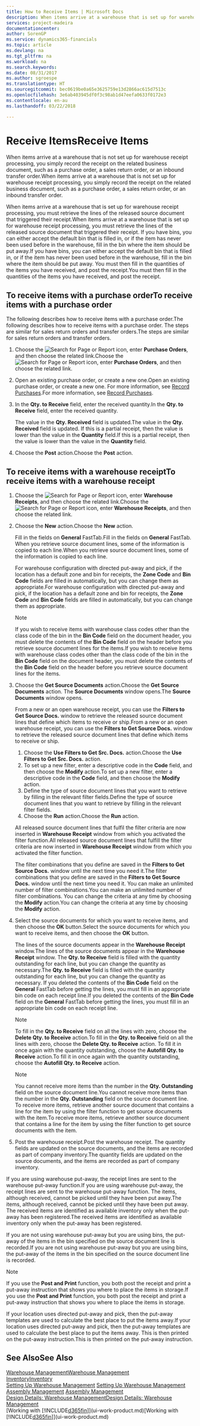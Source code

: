 ```yaml
---
title: How to Receive Items | Microsoft Docs
description: When items arrive at a warehouse that is set up for warehouse receipt processing, you must retrieve the lines of the released source document that triggered their receipt.
services: project-madeira
documentationcenter: 
author: SorenGP
ms.service: dynamics365-financials
ms.topic: article
ms.devlang: na
ms.tgt_pltfrm: na
ms.workload: na
ms.search.keywords: 
ms.date: 08/31/2017
ms.author: sgroespe
ms.translationtype: HT
ms.sourcegitcommit: bec0619be0a65e3625759e13d2866ac615d7513c
ms.openlocfilehash: 3e6ab403945df0f3c98ab1d47eefa0633f0172e3
ms.contentlocale: en-au
ms.lasthandoff: 03/22/2018

---
```

# <a name="receive-items"></a><span data-ttu-id="5f15b-103">Receive Items</span><span class="sxs-lookup"><span data-stu-id="5f15b-103">Receive Items</span></span>
<span data-ttu-id="5f15b-104">When items arrive at a warehouse that is not set up for warehouse receipt processing, you simply record the receipt on the related business document, such as a purchase order, a sales return order, or an inbound transfer order.</span><span class="sxs-lookup"><span data-stu-id="5f15b-104">When items arrive at a warehouse that is not set up for warehouse receipt processing, you simply record the receipt on the related business document, such as a purchase order, a sales return order, or an inbound transfer order.</span></span>

<span data-ttu-id="5f15b-105">When items arrive at a warehouse that is set up for warehouse receipt processing, you must retrieve the lines of the released source document that triggered their receipt.</span><span class="sxs-lookup"><span data-stu-id="5f15b-105">When items arrive at a warehouse that is set up for warehouse receipt processing, you must retrieve the lines of the released source document that triggered their receipt.</span></span> <span data-ttu-id="5f15b-106">If you have bins, you can either accept the default bin that is filled in, or if the item has never been used before in the warehouse, fill in the bin where the item should be put away.</span><span class="sxs-lookup"><span data-stu-id="5f15b-106">If you have bins, you can either accept the default bin that is filled in, or if the item has never been used before in the warehouse, fill in the bin where the item should be put away.</span></span> <span data-ttu-id="5f15b-107">You must then fill in the quantities of the items you have received, and post the receipt.</span><span class="sxs-lookup"><span data-stu-id="5f15b-107">You must then fill in the quantities of the items you have received, and post the receipt.</span></span>  

## <a name="to-receive-items-with-a-purchase-order"></a><span data-ttu-id="5f15b-108">To receive items with a purchase order</span><span class="sxs-lookup"><span data-stu-id="5f15b-108">To receive items with a purchase order</span></span>
<span data-ttu-id="5f15b-109">The following describes how to receive items with a purchase order.</span><span class="sxs-lookup"><span data-stu-id="5f15b-109">The following describes how to receive items with a purchase order.</span></span> <span data-ttu-id="5f15b-110">The steps are similar for sales return orders and transfer orders.</span><span class="sxs-lookup"><span data-stu-id="5f15b-110">The steps are similar for sales return orders and transfer orders.</span></span>  
1. <span data-ttu-id="5f15b-111">Choose the ![Search for Page or Report](media/ui-search/search_small.png "Search for Page or Report icon") icon, enter **Purchase Orders**, and then choose the related link.</span><span class="sxs-lookup"><span data-stu-id="5f15b-111">Choose the ![Search for Page or Report](media/ui-search/search_small.png "Search for Page or Report icon") icon, enter **Purchase Orders**, and then choose the related link.</span></span>
2. <span data-ttu-id="5f15b-112">Open an existing purchase order, or create a new one.</span><span class="sxs-lookup"><span data-stu-id="5f15b-112">Open an existing purchase order, or create a new one.</span></span> <span data-ttu-id="5f15b-113">For more information, see [Record Purchases](purchasing-how-record-purchases.md).</span><span class="sxs-lookup"><span data-stu-id="5f15b-113">For more information, see [Record Purchases](purchasing-how-record-purchases.md).</span></span>
3. <span data-ttu-id="5f15b-114">In the **Qty. to Receive** field, enter the received quantity.</span><span class="sxs-lookup"><span data-stu-id="5f15b-114">In the **Qty. to Receive** field, enter the received quantity.</span></span>

    <span data-ttu-id="5f15b-115">The value in the **Qty. Received** field is updated.</span><span class="sxs-lookup"><span data-stu-id="5f15b-115">The value in the **Qty. Received** field is updated.</span></span> <span data-ttu-id="5f15b-116">If this is a partial receipt, then the value is lower than the value in the **Quantity** field.</span><span class="sxs-lookup"><span data-stu-id="5f15b-116">If this is a partial receipt, then the value is lower than the value in the **Quantity** field.</span></span>
4. <span data-ttu-id="5f15b-117">Choose the **Post** action.</span><span class="sxs-lookup"><span data-stu-id="5f15b-117">Choose the **Post** action.</span></span>

## <a name="to-receive-items-with-a-warehouse-receipt"></a><span data-ttu-id="5f15b-118">To receive items with a warehouse receipt</span><span class="sxs-lookup"><span data-stu-id="5f15b-118">To receive items with a warehouse receipt</span></span>
1.  <span data-ttu-id="5f15b-119">Choose the ![Search for Page or Report](media/ui-search/search_small.png "Search for Page or Report icon") icon, enter **Warehouse Receipts**, and then choose the related link.</span><span class="sxs-lookup"><span data-stu-id="5f15b-119">Choose the ![Search for Page or Report](media/ui-search/search_small.png "Search for Page or Report icon") icon, enter **Warehouse Receipts**, and then choose the related link.</span></span>  
2.  <span data-ttu-id="5f15b-120">Choose the **New** action.</span><span class="sxs-lookup"><span data-stu-id="5f15b-120">Choose the **New** action.</span></span>  

    <span data-ttu-id="5f15b-121">Fill in the fields on **General** FastTab.</span><span class="sxs-lookup"><span data-stu-id="5f15b-121">Fill in the fields on **General** FastTab.</span></span> <span data-ttu-id="5f15b-122">When you retrieve source document lines, some of the information is copied to each line.</span><span class="sxs-lookup"><span data-stu-id="5f15b-122">When you retrieve source document lines, some of the information is copied to each line.</span></span>  

    <span data-ttu-id="5f15b-123">For warehouse configuration with directed put-away and pick, if the location has a default zone and bin for receipts, the **Zone Code** and **Bin Code** fields are filled in automatically, but you can change them as appropriate.</span><span class="sxs-lookup"><span data-stu-id="5f15b-123">For warehouse configuration with directed put-away and pick, if the location has a default zone and bin for receipts, the **Zone Code** and **Bin Code** fields are filled in automatically, but you can change them as appropriate.</span></span>  

    > [!NOTE]  
    >  <span data-ttu-id="5f15b-124">If you wish to receive items with warehouse class codes other than the class code of the bin in the **Bin Code** field on the document header, you must delete the contents of the **Bin Code** field on the header before you retrieve source document lines for the items.</span><span class="sxs-lookup"><span data-stu-id="5f15b-124">If you wish to receive items with warehouse class codes other than the class code of the bin in the **Bin Code** field on the document header, you must delete the contents of the **Bin Code** field on the header before you retrieve source document lines for the items.</span></span>  
3.  <span data-ttu-id="5f15b-125">Choose the **Get Source Documents** action.</span><span class="sxs-lookup"><span data-stu-id="5f15b-125">Choose the **Get Source Documents** action.</span></span> <span data-ttu-id="5f15b-126">The **Source Documents** window opens.</span><span class="sxs-lookup"><span data-stu-id="5f15b-126">The **Source Documents** window opens.</span></span>

    <span data-ttu-id="5f15b-127">From a new or an open warehouse receipt, you can use the **Filters to Get Source Docs.** window to retrieve the released source document lines that define which items to receive or ship.</span><span class="sxs-lookup"><span data-stu-id="5f15b-127">From a new or an open warehouse receipt, you can use the **Filters to Get Source Docs.** window to retrieve the released source document lines that define which items to receive or ship.</span></span>

    1. <span data-ttu-id="5f15b-128">Choose the **Use Filters to Get Src. Docs.** action.</span><span class="sxs-lookup"><span data-stu-id="5f15b-128">Choose the **Use Filters to Get Src. Docs.** action.</span></span>  
    2. <span data-ttu-id="5f15b-129">To set up a new filter, enter a descriptive code in the **Code** field, and then choose the **Modify** action.</span><span class="sxs-lookup"><span data-stu-id="5f15b-129">To set up a new filter, enter a descriptive code in the **Code** field, and then choose the **Modify** action.</span></span>  
    3. <span data-ttu-id="5f15b-130">Define the type of source document lines that you want to retrieve by filling in the relevant filter fields.</span><span class="sxs-lookup"><span data-stu-id="5f15b-130">Define the type of source document lines that you want to retrieve by filling in the relevant filter fields.</span></span>  
    4. <span data-ttu-id="5f15b-131">Choose the **Run** action.</span><span class="sxs-lookup"><span data-stu-id="5f15b-131">Choose the **Run** action.</span></span>  

    <span data-ttu-id="5f15b-132">All released source document lines that fulfil the filter criteria are now inserted in **Warehouse Receipt** window from which you activated the filter function.</span><span class="sxs-lookup"><span data-stu-id="5f15b-132">All released source document lines that fulfill the filter criteria are now inserted in **Warehouse Receipt** window from which you activated the filter function.</span></span>  

    <span data-ttu-id="5f15b-133">The filter combinations that you define are saved in the **Filters to Get Source Docs.** window until the next time you need it.</span><span class="sxs-lookup"><span data-stu-id="5f15b-133">The filter combinations that you define are saved in the **Filters to Get Source Docs.** window until the next time you need it.</span></span> <span data-ttu-id="5f15b-134">You can make an unlimited number of filter combinations.</span><span class="sxs-lookup"><span data-stu-id="5f15b-134">You can make an unlimited number of filter combinations.</span></span> <span data-ttu-id="5f15b-135">You can change the criteria at any time by choosing the **Modify** action.</span><span class="sxs-lookup"><span data-stu-id="5f15b-135">You can change the criteria at any time by choosing the **Modify** action.</span></span>

4.  <span data-ttu-id="5f15b-136">Select the source documents for which you want to receive items, and then choose the **OK** button.</span><span class="sxs-lookup"><span data-stu-id="5f15b-136">Select the source documents for which you want to receive items, and then choose the **OK** button.</span></span>  

    <span data-ttu-id="5f15b-137">The lines of the source documents appear in the **Warehouse Receipt** window.</span><span class="sxs-lookup"><span data-stu-id="5f15b-137">The lines of the source documents appear in the **Warehouse Receipt** window.</span></span> <span data-ttu-id="5f15b-138">The **Qty. to Receive** field is filled with the quantity outstanding for each line, but you can change the quantity as necessary.</span><span class="sxs-lookup"><span data-stu-id="5f15b-138">The **Qty. to Receive** field is filled with the quantity outstanding for each line, but you can change the quantity as necessary.</span></span> <span data-ttu-id="5f15b-139">If you deleted the contents of the **Bin Code** field on the **General** FastTab before getting the lines, you must fill in an appropriate bin code on each receipt line.</span><span class="sxs-lookup"><span data-stu-id="5f15b-139">If you deleted the contents of the **Bin Code** field on the **General** FastTab before getting the lines, you must fill in an appropriate bin code on each receipt line.</span></span>  

    > [!NOTE]  
    >  <span data-ttu-id="5f15b-140">To fill in the **Qty. to Receive** field on all the lines with zero, choose the **Delete Qty. to Receive** action.</span><span class="sxs-lookup"><span data-stu-id="5f15b-140">To fill in the **Qty. to Receive** field on all the lines with zero, choose the **Delete Qty. to Receive** action.</span></span> <span data-ttu-id="5f15b-141">To fill it in once again with the quantity outstanding, choose the **Autofill Qty. to Receive** action.</span><span class="sxs-lookup"><span data-stu-id="5f15b-141">To fill it in once again with the quantity outstanding, choose the **Autofill Qty. to Receive** action.</span></span>  

    > [!NOTE]  
    >  <span data-ttu-id="5f15b-142">You cannot receive more items than the number in the **Qty. Outstanding** field on the source document line.</span><span class="sxs-lookup"><span data-stu-id="5f15b-142">You cannot receive more items than the number in the **Qty. Outstanding** field on the source document line.</span></span> <span data-ttu-id="5f15b-143">To receive more items, retrieve another source document that contains a line for the item by using the filter function to get source documents with the item.</span><span class="sxs-lookup"><span data-stu-id="5f15b-143">To receive more items, retrieve another source document that contains a line for the item by using the filter function to get source documents with the item.</span></span>  

5.  <span data-ttu-id="5f15b-144">Post the warehouse receipt.</span><span class="sxs-lookup"><span data-stu-id="5f15b-144">Post the warehouse receipt.</span></span> <span data-ttu-id="5f15b-145">The quantity fields are updated on the source documents, and the items are recorded as part of company inventory.</span><span class="sxs-lookup"><span data-stu-id="5f15b-145">The quantity fields are updated on the source documents, and the items are recorded as part of company inventory.</span></span>  

<span data-ttu-id="5f15b-146">If you are using warehouse put-away, the receipt lines are sent to the warehouse put-away function.</span><span class="sxs-lookup"><span data-stu-id="5f15b-146">If you are using warehouse put-away, the receipt lines are sent to the warehouse put-away function.</span></span> <span data-ttu-id="5f15b-147">The items, although received, cannot be picked until they have been put away.</span><span class="sxs-lookup"><span data-stu-id="5f15b-147">The items, although received, cannot be picked until they have been put away.</span></span> <span data-ttu-id="5f15b-148">The received items are identified as available inventory only when the put-away has been registered.</span><span class="sxs-lookup"><span data-stu-id="5f15b-148">The received items are identified as available inventory only when the put-away has been registered.</span></span>  

<span data-ttu-id="5f15b-149">If you are not using warehouse put-away but you are using bins, the put-away of the items in the bin specified on the source document line is recorded.</span><span class="sxs-lookup"><span data-stu-id="5f15b-149">If you are not using warehouse put-away but you are using bins, the put-away of the items in the bin specified on the source document line is recorded.</span></span>  

> [!NOTE]  
>  <span data-ttu-id="5f15b-150">If you use the **Post and Print** function, you both post the receipt and print a put-away instruction that shows you where to place the items in storage.</span><span class="sxs-lookup"><span data-stu-id="5f15b-150">If you use the **Post and Print** function, you both post the receipt and print a put-away instruction that shows you where to place the items in storage.</span></span>  
>   
>  <span data-ttu-id="5f15b-151">If your location uses directed put-away and pick, then the put-away templates are used to calculate the best place to put the items away.</span><span class="sxs-lookup"><span data-stu-id="5f15b-151">If your location uses directed put-away and pick, then the put-away templates are used to calculate the best place to put the items away.</span></span> <span data-ttu-id="5f15b-152">This is then printed on the put-away instruction.</span><span class="sxs-lookup"><span data-stu-id="5f15b-152">This is then printed on the put-away instruction.</span></span>  

## <a name="see-also"></a><span data-ttu-id="5f15b-153">See Also</span><span class="sxs-lookup"><span data-stu-id="5f15b-153">See Also</span></span>  
[<span data-ttu-id="5f15b-154">Warehouse Management</span><span class="sxs-lookup"><span data-stu-id="5f15b-154">Warehouse Management</span></span>](warehouse-manage-warehouse.md)  
[<span data-ttu-id="5f15b-155">Inventory</span><span class="sxs-lookup"><span data-stu-id="5f15b-155">Inventory</span></span>](inventory-manage-inventory.md)  
<span data-ttu-id="5f15b-156">[Setting Up Warehouse Management](warehouse-setup-warehouse.md)   </span><span class="sxs-lookup"><span data-stu-id="5f15b-156">[Setting Up Warehouse Management](warehouse-setup-warehouse.md)   </span></span>  
<span data-ttu-id="5f15b-157">[Assembly Management](assembly-assemble-items.md)  </span><span class="sxs-lookup"><span data-stu-id="5f15b-157">[Assembly Management](assembly-assemble-items.md)  </span></span>  
[<span data-ttu-id="5f15b-158">Design Details: Warehouse Management</span><span class="sxs-lookup"><span data-stu-id="5f15b-158">Design Details: Warehouse Management</span></span>](design-details-warehouse-management.md)  
<span data-ttu-id="5f15b-159">[Working with [!INCLUDE[d365fin](includes/d365fin_md.md)]](ui-work-product.md)</span><span class="sxs-lookup"><span data-stu-id="5f15b-159">[Working with [!INCLUDE[d365fin](includes/d365fin_md.md)]](ui-work-product.md)</span></span>

